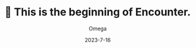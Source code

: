 ---
author: "Omega"
title: "🌱 This is the beginning of Encounter."
description : "လွန်ခဲ့တဲ့ ၂နှစ်​ကျော်​လောက်က စိတ်ကူးယဉ်ခဲ့ဖူးတဲ့ idea ​လေးတစ်ခုကို စတင်ဖြစ်ခဲ့ပါတယ်။ "
date: "2023-7-16"
thumbnail : ""
---
